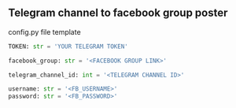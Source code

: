 ## Telegram channel to facebook group poster

config.py file template
```python
TOKEN: str = 'YOUR TELEGRAM TOKEN'

facebook_group: str = '<FACEBOOK GROUP LINK>'

telegram_channel_id: int = '<TELEGRAM CHANNEL ID>'

username: str = '<FB_USERNAME>'
password: str = '<FB_PASSWORD>'


```